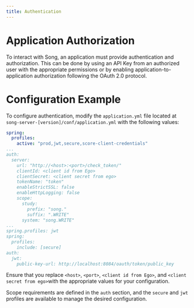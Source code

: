 ```yaml
---
title: Authentication
---
```


# Application Authorization

To interact with Song, an application must provide authentication and authorization. This can be done by using an API Key from an authorized user with the appropriate permissions or by enabling application-to-application authorization following the OAuth 2.0 protocol.

# Configuration Example

To configure authentication, modify the `application.yml` file located at `song-server-[version]/conf/application.yml` with the following values:

```yaml
spring:
  profiles:
    active: "prod,jwt,secure,score-client-credentials"
...
auth:
  server:
    url: "http://<host>:<port>/check_token/"
    clientId: <client id from Ego>
    clientSecret: <client secret from ego>
    tokenName: "token"
    enableStrictSSL: false
    enableHttpLogging: false
    scope:     
      study:
        prefix: "song."
        suffix: ".WRITE"
      system: "song.WRITE"
...
spring.profiles: jwt
spring:
  profiles:
    include: [secure]
auth:
  jwt:
    public-key-url: http://localhost:8084/oauth/token/public_key
```

Ensure that you replace `<host>`, `<port>`, `<client id from Ego>`, and `<client secret from ego>`with the appropriate values for your configuration.

Scope requirements are defined in the `auth` section, and the `secure` and `jwt` profiles are available to manage the desired configuration.



